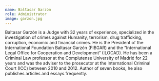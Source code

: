```yaml
---
name: Baltasar Garzón
role: Administrator
image: garzon.jpg
---
```

Baltasar Garzón is a Judge with 32 years of experience, specialized in the investigation of crimes against Humanity, terrorism, drug trafficking, corruption, economic and financial crimes. He is the President of the International Foundation Baltasar Garzón (FIBGAR) and the “International Legal Office for Cooperation and Development” (ILOCAD). He has been a Criminal Law professor at the Complutense University of Madrid for 22 years and was the adviser to the prosecutor at the International Criminal Court (ICC) between 2010 and 2012. Author of seven books, he also publishes articles and essays frequently.

